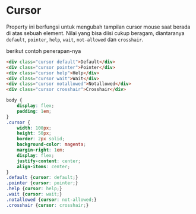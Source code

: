 # Cursor

Property ini berfungsi untuk mengubah tampilan cursor mouse saat berada di atas sebuah element. Nilai yang bisa diisi cukup beragam, diantaranya `default`, `pointer`, `help`, `wait`, `not-allowed` dan `crosshair`.

berikut contoh penerapan-nya

```html
<div class="cursor default">Default</div>
<div class="cursor pointer">Pointer</div>
<div class="cursor help">Help</div>
<div class="cursor wait">Wait</div>
<div class="cursor notallowed">Notallowed</div>
<div class="cursor crosshair">Crosshair</div>
```

```css
body {
    display: flex;
    padding: 1em;
}
.cursor {
    width: 100px;
    height: 50px;
    border: 2px solid;
    background-color: magenta;
    margin-right: 1em;
    display: flex;
    justify-content: center;
    align-items: center;
}
.default {cursor: default;}
.pointer {cursor: pointer;}
.help {cursor: help;}
.wait {cursor: wait;}
.notallowed {cursor: not-allowed;}
.crosshair {cursor: crosshair;}
```